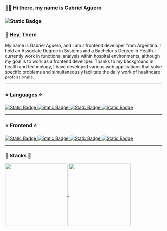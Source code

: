 <h3>🙋‍♂️ Hi there, my name is Gabriel Aguero <h3> 
<img alt="Static Badge" src="https://github.com/Gabriel-Aguero/Gabriel-Aguero/blob/main/banner.png">

<h3> 👋 Hey, There </h3>  

<p> My name is Gabriel Aguero, and I am a frontend developer from Argentina. I hold an Associate Degree in Systems and a Bachelor's Degree in Health. I currently work in functional analysis within hospital environments, although my goal is to work as a frontend developer. Thanks to my background in health and technology, I have developed various web applications that solve specific problems and simultaneously facilitate the daily work of healthcare professionals. <p>
<hr/>  
<h3> ⭐️ Languages ⭐️ </h3>  
<a href="https://developer.mozilla.org/en-US/docs/Web/JavaScript">
  <img alt="Static Badge" src="https://img.shields.io/badge/-brightgreen?style=for-the-badge&logo=javascript&logoColor=yellow&logoSize=auto&label=JAVASCRIPT&labelColor=5b5b5b&color=5b5b5b&cacheSeconds=3600">
</a>
<a href="https://astro.build/">
  <img alt="Static Badge" src="https://img.shields.io/badge/-brightgreen?style=for-the-badge&logo=astro&logoColor=red&logoSize=auto&label=ASTRO&labelColor=1c1c1c&color=1c1c1c&cacheSeconds=3600">
</a>
<a href="https://www.python.org/">
  <img alt="Static Badge" src="https://img.shields.io/badge/-brightgreen?style=for-the-badge&logo=python&logoColor=white&logoSize=auto&label=PYTHON&labelColor=046cb4&color=046cb4&cacheSeconds=3600">
</a>
<a href="https://www.typescriptlang.org/">
  <img alt="Static Badge" src="https://img.shields.io/badge/-brightgreen?style=for-the-badge&logo=typescript&logoColor=white&logoSize=auto&label=TYPESCRIPT&labelColor=09f&color=09f&cacheSeconds=3600">
</a>
<hr/>
<h3> ⭐️ Frontend ⭐️ </h3>  
<a href="https://es.react.dev/">
  <img alt="Static Badge" src="https://img.shields.io/badge/-brightgreen?style=for-the-badge&logo=react&logoColor=white&logoSize=auto&label=React&labelColor=09f&color=09f&cacheSeconds=3600">
</a>
<a href="https://tailwindcss.com/">
  <img alt="Static Badge" src="https://img.shields.io/badge/-brightgreen?style=for-the-badge&logo=tailwindcss&logoColor=white&logoSize=auto&label=TAILWINDCSS&labelColor=%2306B6D4&color=%2306B6D4&cacheSeconds=3600">
</a>
<a href="https://developer.mozilla.org/es/docs/Web/CSS">
  <img alt="Static Badge" src="https://img.shields.io/badge/-brightgreen?style=for-the-badge&logo=css3&logoColor=white&logoSize=auto&label=CSS&labelColor=%231572B6&color=%231572B6&cacheSeconds=3600">
</a>
<a href="https://developer.mozilla.org/es/docs/Web/CSS">
  <img alt="Static Badge" src="https://img.shields.io/badge/-brightgreen?style=for-the-badge&logo=vite&logoColor=white&logoSize=auto&label=VITE&labelColor=%23646CFF&color=%23646CFF&cacheSeconds=3600">
</a>









<hr/>
<h3> 🌟 Stacks 🌟</h3> 

<a href="https://github.com/anuraghazra/github-readme-stats#gh-dark-mode-only">
  <img height=200 align="center" src="https://github-readme-stats.vercel.app/api/top-langs/?username=Gabriel-Aguero&layout=compact&show_icons=true&theme=radical" />
</a>
<a href="https://github.com/Gabriel-Aguero/github-readme-stats#gh-dark-mode-only">
  <img height=200 align="center" src="https://github-readme-stats.vercel.app/api?username=Gabriel-Aguero&show_icons=true&theme=radical" />
</a>

